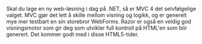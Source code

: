 Skal du lage en ny web-løsning i dag på .NET, så er MVC 4 det selvfølgelige valget. MVC gjør det lett å skille mellom visning og logikk, og er generelt mye mer testbart en sin storebror WebForms. Razor er også en veldig god visningsmotor som gir deg som utvikler full kontroll på HTML'en som blir generert. Det kommer godt med i disse HTML5-tider.